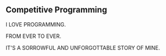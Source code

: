 ## Competitive Programming

I LOVE PROGRAMMING.

FROM EVER TO EVER.

IT'S A SORROWFUL AND UNFORGOTTABLE STORY OF MINE.
